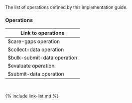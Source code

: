 
The list of operations defined by this implementation guide.

### Operations

|Link to operations|
|---|
|$care-gaps operation|[$care-gaps](OperationDefinition-care-gaps.html)|
|$collect-data operation|[$collect-data](OperationDefinition-collect-data.html)|
|$bulk-submit-data operation|[$bulk-submit-data](OperationDefinition-bulk-submit-data.html)|
|$evaluate operation|[$evaluate](OperationDefinition-evaluate.html)
|$submit-data operation|[$submit-data](OperationDefinition-submit-data.html)

<br />

{% include link-list.md %}